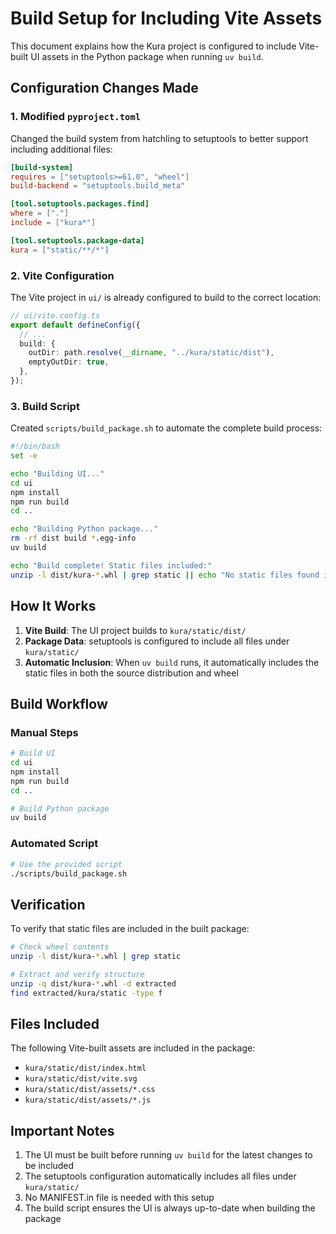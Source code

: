 # Build Setup for Including Vite Assets

This document explains how the Kura project is configured to include Vite-built UI assets in the Python package when running `uv build`.

## Configuration Changes Made

### 1. Modified `pyproject.toml`

Changed the build system from hatchling to setuptools to better support including additional files:

```toml
[build-system]
requires = ["setuptools>=61.0", "wheel"]
build-backend = "setuptools.build_meta"

[tool.setuptools.packages.find]
where = ["."]
include = ["kura*"]

[tool.setuptools.package-data]
kura = ["static/**/*"]
```

### 2. Vite Configuration

The Vite project in `ui/` is already configured to build to the correct location:

```typescript
// ui/vite.config.ts
export default defineConfig({
  // ...
  build: {
    outDir: path.resolve(__dirname, "../kura/static/dist"),
    emptyOutDir: true,
  },
});
```

### 3. Build Script

Created `scripts/build_package.sh` to automate the complete build process:

```bash
#!/bin/bash
set -e

echo "Building UI..."
cd ui
npm install
npm run build
cd ..

echo "Building Python package..."
rm -rf dist build *.egg-info
uv build

echo "Build complete! Static files included:"
unzip -l dist/kura-*.whl | grep static || echo "No static files found in wheel"
```

## How It Works

1. **Vite Build**: The UI project builds to `kura/static/dist/`
2. **Package Data**: setuptools is configured to include all files under `kura/static/`
3. **Automatic Inclusion**: When `uv build` runs, it automatically includes the static files in both the source distribution and wheel

## Build Workflow

### Manual Steps
```bash
# Build UI
cd ui
npm install
npm run build
cd ..

# Build Python package
uv build
```

### Automated Script
```bash
# Use the provided script
./scripts/build_package.sh
```

## Verification

To verify that static files are included in the built package:

```bash
# Check wheel contents
unzip -l dist/kura-*.whl | grep static

# Extract and verify structure
unzip -q dist/kura-*.whl -d extracted
find extracted/kura/static -type f
```

## Files Included

The following Vite-built assets are included in the package:
- `kura/static/dist/index.html`
- `kura/static/dist/vite.svg`
- `kura/static/dist/assets/*.css`
- `kura/static/dist/assets/*.js`

## Important Notes

1. The UI must be built before running `uv build` for the latest changes to be included
2. The setuptools configuration automatically includes all files under `kura/static/`
3. No MANIFEST.in file is needed with this setup
4. The build script ensures the UI is always up-to-date when building the package